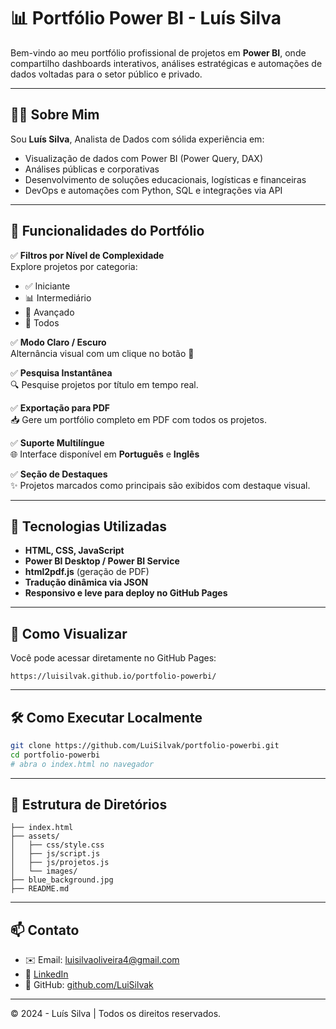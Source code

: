 # 📊 Portfólio Power BI - Luís Silva

Bem-vindo ao meu portfólio profissional de projetos em **Power BI**, onde compartilho dashboards interativos, análises estratégicas e automações de dados voltadas para o setor público e privado.

---

## 👨‍💼 Sobre Mim

Sou **Luís Silva**, Analista de Dados com sólida experiência em:
- Visualização de dados com Power BI (Power Query, DAX)
- Análises públicas e corporativas
- Desenvolvimento de soluções educacionais, logísticas e financeiras
- DevOps e automações com Python, SQL e integrações via API

---

## 🧠 Funcionalidades do Portfólio

✅ **Filtros por Nível de Complexidade**  
Explore projetos por categoria:
- ✅ Iniciante
- 📊 Intermediário
- 🧠 Avançado
- 🔷 Todos

✅ **Modo Claro / Escuro**  
Alternância visual com um clique no botão 🌙

✅ **Pesquisa Instantânea**  
🔍 Pesquise projetos por título em tempo real.

✅ **Exportação para PDF**  
📥 Gere um portfólio completo em PDF com todos os projetos.

✅ **Suporte Multilíngue**  
🌐 Interface disponível em **Português** e **Inglês**

✅ **Seção de Destaques**  
✨ Projetos marcados como principais são exibidos com destaque visual.

---

## 🧩 Tecnologias Utilizadas

- **HTML, CSS, JavaScript**
- **Power BI Desktop / Power BI Service**
- **html2pdf.js** (geração de PDF)
- **Tradução dinâmica via JSON**
- **Responsivo e leve para deploy no GitHub Pages**

---

## 🚀 Como Visualizar

Você pode acessar diretamente no GitHub Pages:

```
https://luisilvak.github.io/portfolio-powerbi/
```

---

## 🛠 Como Executar Localmente

```bash
git clone https://github.com/LuiSilvak/portfolio-powerbi.git
cd portfolio-powerbi
# abra o index.html no navegador
```

---

## 📁 Estrutura de Diretórios

```
├── index.html
├── assets/
│   ├── css/style.css
│   ├── js/script.js
│   ├── js/projetos.js
│   └── images/
├── blue_background.jpg
├── README.md
```

---

## 📫 Contato

- ✉️ Email: luisilvaoliveira4@gmail.com  
- 🔗 [LinkedIn](https://linkedin.com/in/luissilvak)  
- 🧠 GitHub: [github.com/LuiSilvak](https://github.com/LuiSilvak)

---

© 2024 - Luís Silva | Todos os direitos reservados.